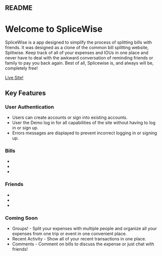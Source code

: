 ## README

# Welcome to SpliceWise

SpliceWise is a app designed to simplify the process of splitting bills with friends. It was designed as a clone of the common bill splitting website, Splitwise. Keep track of all of your expenses and IOUs in one place and never have to deal with the awkward conversation of reminding friends or family to pay you back again. Best of all, Splicewise is, and always will be, completely free!

[Live Site!](https://splicewise.herokuapp.com/#/)

## Key Features

### User Authentication
* Users can create accounts or sign into existing accounts. 
* User the Demo log in for all capabilities of the site without having to log in or sign up.
* Errors messages are displayed to prevent incorrect logging in or signing up. 

### Bills
*
*
*

### Friends
*
*
*


### Coming Soon
* Groups! - Split your expenses with multiple people and organize all your expenses from one trip or event in one convenient place. 
* Recent Activity - Show all of your recent transactions in one place.
* Comments - Comment on bills to discuss the expense or just chat with friends!
